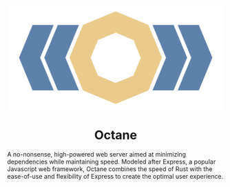 <center>
    <img src="https://github.com/OctaneWeb/OctaneSite/raw/master/assets/logo.png" width="500">
    <h1>Octane</h1>
</center>

A no-nonsense, high-powered web server aimed at minimizing dependencies while maintaining speed. Modeled after Express, a popular Javascript web framework, Octane combines the speed of Rust with the ease-of-use and flexibility of Express to create the optimal user experience.

